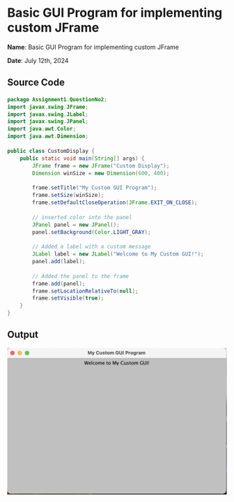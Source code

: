 # Basic GUI Program for implementing custom JFrame

**Name**: Basic GUI Program for implementing custom JFrame

**Date**: July 12th, 2024

## Source Code

```java
package Assignment1.QuestionNo2;
import javax.swing.JFrame;
import javax.swing.JLabel;
import javax.swing.JPanel;
import java.awt.Color;
import java.awt.Dimension;

public class CustomDisplay {
    public static void main(String[] args) {
        JFrame frame = new JFrame("Custom Display");
        Dimension winSize = new Dimension(600, 400);

        frame.setTitle("My Custom GUI Program");
        frame.setSize(winSize);
        frame.setDefaultCloseOperation(JFrame.EXIT_ON_CLOSE);

        // inserted color into the panel
        JPanel panel = new JPanel();
        panel.setBackground(Color.LIGHT_GRAY);

        // Added a label with a custom message
        JLabel label = new JLabel("Welcome to My Custom GUI!");
        panel.add(label);

        // Added the panel to the frame
        frame.add(panel);
        frame.setLocationRelativeTo(null);
        frame.setVisible(true);
    }
}

```

## Output

![Program to Display a JFrame](./output.png)
